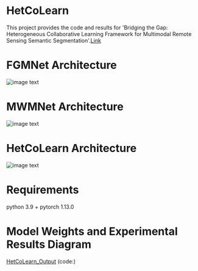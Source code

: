 # HetCoLearn
This project provides the code and results for 'Bridging the Gap: Heterogeneous Collaborative Learning Framework for Multimodal Remote Sensing Semantic Segmentation'.[Link]()
# FGMNet Architecture
![image text](https://github.com/QshHub/HetCoLearn/edit/main/FGMNet_Framework.jpg)
# MWMNet Architecture
![image text](https://github.com/QshHub/HetCoLearn/edit/main/MWMNet_Framework.jpg)
# HetCoLearn Architecture
![image text](https://github.com/QshHub/HetCoLearn/edit/main/HetCoLearn_Framework.jpg)
# Requirements
python 3.9 + pytorch 1.13.0
# Model Weights and Experimental Results Diagram
[HetCoLearn_Output]() (code:)  
